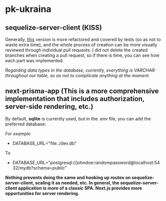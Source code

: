 # pk-ukraina

## sequelize-server-client (KISS)

Generally, [this](https://github.com/maxmax/pk-ukraina/tree/main/sequelize-server-client) version is more refactored and covered by tests (so as not to waste extra time), and the whole process of creation can be more visually reviewed through individual pull requests. I did not delete the created branches when creating a pull request, so if there is time, you can see how each part was implemented.

*Regarding data types in the database, currently, everything is VARCHAR throughout our table, so as not to complicate anything at the moment.*
 
## next-prisma-app (This is a more comprehensive implementation that includes authorization, server-side rendering, etc.)
By default, **sqlite** is currently used, but in the .env file, you can add the preferred database:

*For example*

- DATABASE_URL="file:./dev.db"

To

- DATABASE_URL="postgresql://johndoe:randompassword@localhost:5432/mydb?schema=public"

**Nothing prevents doing the same and hooking up routes on sequelize-server-client, scaling it as needed, etc. In general, the sequelize-server-client application is more of a classic SPA. Next.js provides more opportunities for server rendering.**
